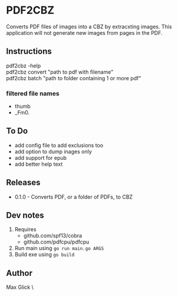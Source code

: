 # PDF2CBZ
Converts PDF files of images into a CBZ by extracxting images. 
This application will not generate new images from pages in the PDF.

## Instructions
pdf2cbz -help
\
pdf2cbz convert "path to pdf with filename"
\
pdf2cbz batch "path to folder containing 1 or more pdf"

### filtered file names
- thumb
- _Fm0.

## To Do
 - add config file to add exclusions too
 - add option to dump inages only
 - add support for epub
 - add better help text

## Releases
 - 0.1.0 - Converts PDF, or a folder of PDFs, to CBZ

## Dev notes
1. Requires
   - github.com/spf13/cobra
   - github.com/pdfcpu/pdfcpu
2. Run main using `go run main.go ARGS`
3. Build exe using `go build`

## Author
Max Glick \